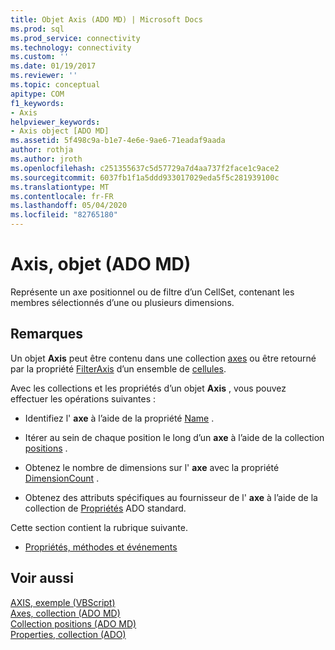 ```yaml
---
title: Objet Axis (ADO MD) | Microsoft Docs
ms.prod: sql
ms.prod_service: connectivity
ms.technology: connectivity
ms.custom: ''
ms.date: 01/19/2017
ms.reviewer: ''
ms.topic: conceptual
apitype: COM
f1_keywords:
- Axis
helpviewer_keywords:
- Axis object [ADO MD]
ms.assetid: 5f498c9a-b1e7-4e6e-9ae6-71eadaf9aada
author: rothja
ms.author: jroth
ms.openlocfilehash: c251355637c5d57729a7d4aa737f2face1c9ace2
ms.sourcegitcommit: 6037fb1f1a5ddd933017029eda5f5c281939100c
ms.translationtype: MT
ms.contentlocale: fr-FR
ms.lasthandoff: 05/04/2020
ms.locfileid: "82765180"
---
```

# <a name="axis-object-ado-md"></a>Axis, objet (ADO MD)
Représente un axe positionnel ou de filtre d’un CellSet, contenant les membres sélectionnés d’une ou plusieurs dimensions.  
  
## <a name="remarks"></a>Remarques  
 Un objet **Axis** peut être contenu dans une collection [axes](../../../ado/reference/ado-md-api/axes-collection-ado-md.md) ou être retourné par la propriété [FilterAxis](../../../ado/reference/ado-md-api/filteraxis-property-ado-md.md) d’un ensemble de [cellules](../../../ado/reference/ado-md-api/cellset-object-ado-md.md).  
  
 Avec les collections et les propriétés d’un objet **Axis** , vous pouvez effectuer les opérations suivantes :  
  
-   Identifiez l' **axe** à l’aide de la propriété [Name](../../../ado/reference/ado-md-api/name-property-ado-md.md) .  
  
-   Itérer au sein de chaque position le long d’un **axe** à l’aide de la collection [positions](../../../ado/reference/ado-md-api/positions-collection-ado-md.md) .  
  
-   Obtenez le nombre de dimensions sur l' **axe** avec la propriété [DimensionCount](../../../ado/reference/ado-md-api/dimensioncount-property-ado-md.md) .  
  
-   Obtenez des attributs spécifiques au fournisseur de l' **axe** à l’aide de la collection de [Propriétés](../../../ado/reference/ado-api/properties-collection-ado.md) ADO standard.  
  
 Cette section contient la rubrique suivante.  
  
-   [Propriétés, méthodes et événements](../../../ado/reference/ado-md-api/axis-object-properties-methods-and-events.md)  
  
## <a name="see-also"></a>Voir aussi  
 [AXIS, exemple (VBScript)](../../../ado/reference/ado-md-api/axis-example-vbscript.md)   
 [Axes, collection (ADO MD)](../../../ado/reference/ado-md-api/axes-collection-ado-md.md)   
 [Collection positions (ADO MD)](../../../ado/reference/ado-md-api/positions-collection-ado-md.md)   
 [Properties, collection (ADO)](../../../ado/reference/ado-api/properties-collection-ado.md)

